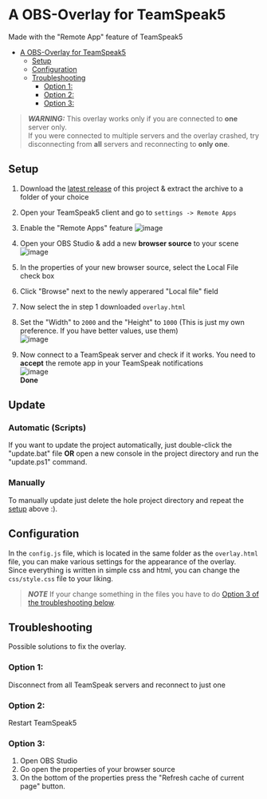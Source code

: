 
# A OBS-Overlay for TeamSpeak5
Made with the "Remote App" feature of TeamSpeak5
- [A OBS-Overlay for TeamSpeak5](#a-obs-overlay-for-teamspeak5)
  - [Setup](#setup)
  - [Configuration](#configuration)
  - [Troubleshooting](#troubleshooting)
    - [Option 1:](#option-1)
    - [Option 2:](#option-2)
    - [Option 3:](#option-3)

>**_WARNING:_** This overlay works only if you are connected to **one** server only.  
> If you were connected to multiple servers and the overlay crashed, try disconnecting from **all** servers and reconnecting to **only one**.

## Setup
1. Download the [latest release](https://github.com/DerTyp876/ts5-obs-overlay/releases/latest) of this project & extract the archive to a folder of your choice
2. Open your TeamSpeak5 client and go to 
`settings -> Remote Apps`
3. Enable the "Remote Apps" feature
![image](https://user-images.githubusercontent.com/76851529/197849050-d4e28b8e-c150-4462-8871-f77ec672ee49.png)

4. Open your OBS Studio & add a new **browser source** to your scene
![image](https://user-images.githubusercontent.com/76851529/197849644-9396fb9c-4943-4cb2-a511-062ffcd60404.png)

5. In the properties of your new browser source, select the Local File check box
6. Click "Browse" next to the newly apperared "Local file" field
7. Now select the in step 1 downloaded `overlay.html`
8. Set the "Width" to `2000` and the "Height" to `1000` (This is just my own preference. If you have better values, use them)  
![image](https://user-images.githubusercontent.com/76851529/197849886-679b200b-6d42-439e-bce6-44c6df67ffcc.png)  

9. Now connect to a TeamSpeak server and check if it works. You need to **accept** the remote app in your TeamSpeak notifications  
![image](https://user-images.githubusercontent.com/76851529/197850151-ad057277-fe3d-427e-b21b-1d2b4875c70b.png)  
**Done**
## Update
### Automatic (Scripts)
If you want to update the project automatically, just double-click the "update.bat" file **OR** open a new console in the project directory and run the "update.ps1" command.

### Manually
To manually update just delete the hole project directory and repeat the [setup](#setup) above :).

## Configuration
In the `config.js` file, which is located in the same folder as the `overlay.html` file, you can make various settings for the appearance of the overlay.  
Since everything is written in simple css and html, you can change the `css/style.css` file to your liking.
>**_NOTE_** If your change something in the files you have to do [Option 3 of the troubleshooting below](#option-3).  

## Troubleshooting
Possible solutions to fix the overlay.
### Option 1:  
   Disconnect from all TeamSpeak servers and reconnect to just one
### Option 2: 
   Restart TeamSpeak5
### Option 3:
1. Open OBS Studio
2. Go open the properties of your browser source
3. On the bottom of the properties press the "Refresh cache of current page" button.
